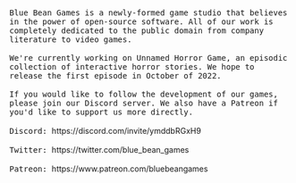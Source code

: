 <samp>
Blue Bean Games is a newly-formed game studio that believes in the power of open-source software. All of our work is completely dedicated to the public domain from company literature to video games.
</samp>
<br /><br />
<samp>
We're currently working on Unnamed Horror Game, an episodic collection of interactive horror stories. We hope to release the first episode in October of 2022.
</samp>
<br /><br />
<samp>
If you would like to follow the development of our games, please join our Discord server. We also have a Patreon if you'd like to support us more directly.
</samp>
<br /><br />
<samp>
Discord:
</samp>
https://discord.com/invite/ymddbRGxH9
<br /><br />
<samp>
Twitter:
</samp>
https://twitter.com/blue_bean_games
<br /><br />
<samp>
Patreon:
</samp>
https://www.patreon.com/bluebeangames

